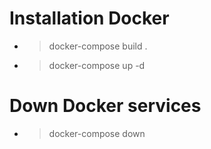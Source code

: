# Installation Docker

- > docker-compose build .
- > docker-compose up -d

# Down Docker services
- > docker-compose down
